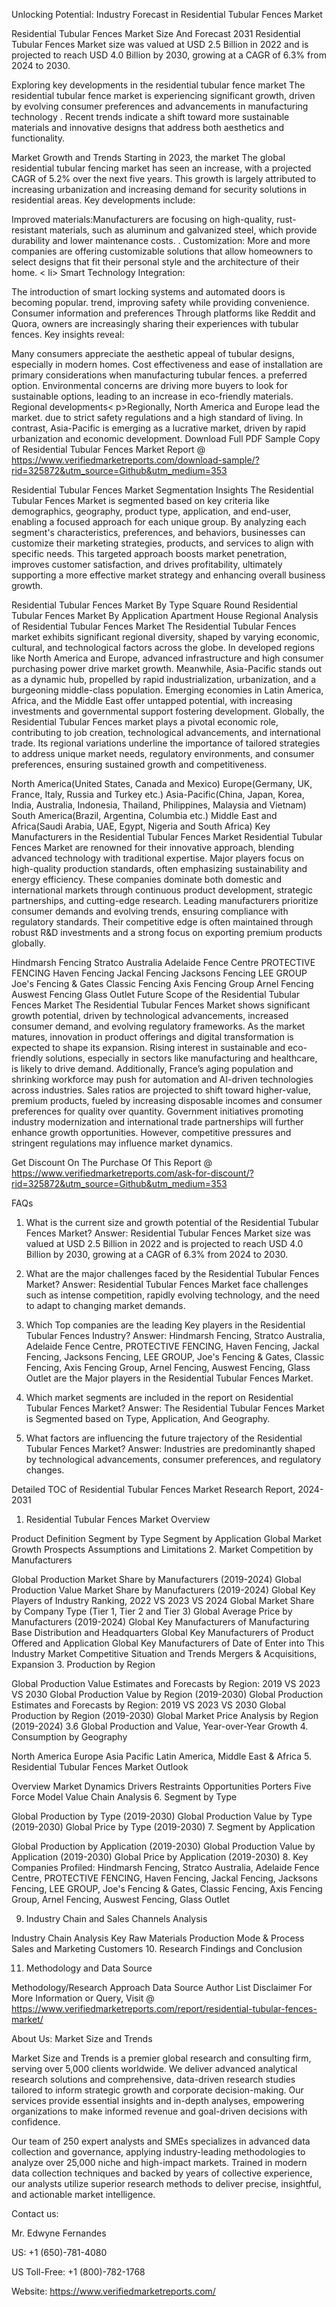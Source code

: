Unlocking Potential: Industry Forecast in Residential Tubular Fences Market


Residential Tubular Fences Market Size And Forecast 2031
Residential Tubular Fences Market size was valued at USD 2.5 Billion in 2022 and is projected to reach USD 4.0 Billion by 2030, growing at a CAGR of 6.3% from 2024 to 2030.

Exploring key developments in the residential tubular fence market
The residential tubular fence market is experiencing significant growth, driven by evolving consumer preferences and advancements in manufacturing technology . Recent trends indicate a shift toward more sustainable materials and innovative designs that address both aesthetics and functionality.

Market Growth and Trends
Starting in 2023, the market The global residential tubular fencing market has seen an increase, with a projected CAGR of 5.2% over the next five years. This growth is largely attributed to increasing urbanization and increasing demand for security solutions in residential areas. Key developments include:

Improved materials:Manufacturers are focusing on high-quality, rust-resistant materials, such as aluminum and galvanized steel, which provide durability and lower maintenance costs. .
Customization: More and more companies are offering customizable solutions that allow homeowners to select designs that fit their personal style and the architecture of their home.
< li>
Smart Technology Integration:

The introduction of smart locking systems and automated doors is becoming popular. trend, improving safety while providing convenience.
Consumer information and preferences
Through platforms like Reddit and Quora, owners are increasingly sharing their experiences with tubular fences. Key insights reveal:

Many consumers appreciate the aesthetic appeal of tubular designs, especially in modern homes.
Cost effectiveness and ease of installation are primary considerations when manufacturing tubular fences. a preferred option.
Environmental concerns are driving more buyers to look for sustainable options, leading to an increase in eco-friendly materials.
Regional developments< p>Regionally, North America and Europe lead the market. due to strict safety regulations and a high standard of living. In contrast, Asia-Pacific is emerging as a lucrative market, driven by rapid urbanization and economic development.
Download Full PDF Sample Copy of Residential Tubular Fences Market Report @ https://www.verifiedmarketreports.com/download-sample/?rid=325872&utm_source=Github&utm_medium=353

Residential Tubular Fences Market Segmentation Insights
The Residential Tubular Fences Market is segmented based on key criteria like demographics, geography, product type, application, and end-user, enabling a focused approach for each unique group. By analyzing each segment's characteristics, preferences, and behaviors, businesses can customize their marketing strategies, products, and services to align with specific needs. This targeted approach boosts market penetration, improves customer satisfaction, and drives profitability, ultimately supporting a more effective market strategy and enhancing overall business growth.

Residential Tubular Fences Market By Type
Square
Round
Residential Tubular Fences Market By Application
Apartment
House
Regional Analysis of Residential Tubular Fences Market
The Residential Tubular Fences market exhibits significant regional diversity, shaped by varying economic, cultural, and technological factors across the globe. In developed regions like North America and Europe, advanced infrastructure and high consumer purchasing power drive market growth. Meanwhile, Asia-Pacific stands out as a dynamic hub, propelled by rapid industrialization, urbanization, and a burgeoning middle-class population. Emerging economies in Latin America, Africa, and the Middle East offer untapped potential, with increasing investments and governmental support fostering development. Globally, the Residential Tubular Fences market plays a pivotal economic role, contributing to job creation, technological advancements, and international trade. Its regional variations underline the importance of tailored strategies to address unique market needs, regulatory environments, and consumer preferences, ensuring sustained growth and competitiveness.

North America(United States, Canada and Mexico)
Europe(Germany, UK, France, Italy, Russia and Turkey etc.)
Asia-Pacific(China, Japan, Korea, India, Australia, Indonesia, Thailand, Philippines, Malaysia and Vietnam)
South America(Brazil, Argentina, Columbia etc.)
Middle East and Africa(Saudi Arabia, UAE, Egypt, Nigeria and South Africa)
Key Manufacturers in the Residential Tubular Fences Market
Residential Tubular Fences Market are renowned for their innovative approach, blending advanced technology with traditional expertise. Major players focus on high-quality production standards, often emphasizing sustainability and energy efficiency. These companies dominate both domestic and international markets through continuous product development, strategic partnerships, and cutting-edge research. Leading manufacturers prioritize consumer demands and evolving trends, ensuring compliance with regulatory standards. Their competitive edge is often maintained through robust R&D investments and a strong focus on exporting premium products globally.

Hindmarsh Fencing
Stratco Australia
Adelaide Fence Centre
PROTECTIVE FENCING
Haven Fencing
Jackal Fencing
Jacksons Fencing
LEE GROUP
Joe's Fencing & Gates
Classic Fencing
Axis Fencing Group
Arnel Fencing
Auswest Fencing
Glass Outlet
Future Scope of the Residential Tubular Fences Market
The Residential Tubular Fences Market shows significant growth potential, driven by technological advancements, increased consumer demand, and evolving regulatory frameworks. As the market matures, innovation in product offerings and digital transformation is expected to shape its expansion. Rising interest in sustainable and eco-friendly solutions, especially in sectors like manufacturing and healthcare, is likely to drive demand. Additionally, France’s aging population and shrinking workforce may push for automation and AI-driven technologies across industries. Sales ratios are projected to shift toward higher-value, premium products, fueled by increasing disposable incomes and consumer preferences for quality over quantity. Government initiatives promoting industry modernization and international trade partnerships will further enhance growth opportunities. However, competitive pressures and stringent regulations may influence market dynamics.

Get Discount On The Purchase Of This Report @ https://www.verifiedmarketreports.com/ask-for-discount/?rid=325872&utm_source=Github&utm_medium=353

FAQs
1. What is the current size and growth potential of the Residential Tubular Fences Market?
Answer: Residential Tubular Fences Market size was valued at USD 2.5 Billion in 2022 and is projected to reach USD 4.0 Billion by 2030, growing at a CAGR of 6.3% from 2024 to 2030.

2. What are the major challenges faced by the Residential Tubular Fences Market?
Answer: Residential Tubular Fences Market face challenges such as intense competition, rapidly evolving technology, and the need to adapt to changing market demands.

3. Which Top companies are the leading Key players in the Residential Tubular Fences Industry?
Answer: Hindmarsh Fencing, Stratco Australia, Adelaide Fence Centre, PROTECTIVE FENCING, Haven Fencing, Jackal Fencing, Jacksons Fencing, LEE GROUP, Joe's Fencing & Gates, Classic Fencing, Axis Fencing Group, Arnel Fencing, Auswest Fencing, Glass Outlet are the Major players in the Residential Tubular Fences Market.

4. Which market segments are included in the report on Residential Tubular Fences Market?
Answer: The Residential Tubular Fences Market is Segmented based on Type, Application, And Geography.

5. What factors are influencing the future trajectory of the Residential Tubular Fences Market?
Answer: Industries are predominantly shaped by technological advancements, consumer preferences, and regulatory changes.

Detailed TOC of Residential Tubular Fences Market Research Report, 2024-2031
1. Residential Tubular Fences Market Overview

Product Definition
Segment by Type
Segment by Application
Global Market Growth Prospects
Assumptions and Limitations
2. Market Competition by Manufacturers

Global Production Market Share by Manufacturers (2019-2024)
Global Production Value Market Share by Manufacturers (2019-2024)
Global Key Players of Industry Ranking, 2022 VS 2023 VS 2024
Global Market Share by Company Type (Tier 1, Tier 2 and Tier 3)
Global Average Price by Manufacturers (2019-2024)
Global Key Manufacturers of Manufacturing Base Distribution and Headquarters
Global Key Manufacturers of Product Offered and Application
Global Key Manufacturers of Date of Enter into This Industry
Market Competitive Situation and Trends
Mergers & Acquisitions, Expansion
3. Production by Region

Global Production Value Estimates and Forecasts by Region: 2019 VS 2023 VS 2030
Global Production Value by Region (2019-2030)
Global Production Estimates and Forecasts by Region: 2019 VS 2023 VS 2030
Global Production by Region (2019-2030)
Global Market Price Analysis by Region (2019-2024) 3.6 Global Production and Value, Year-over-Year Growth
4. Consumption by Geography

North America
Europe
Asia Pacific
Latin America, Middle East & Africa
5. Residential Tubular Fences Market Outlook

Overview
Market Dynamics
Drivers
Restraints
Opportunities
Porters Five Force Model
Value Chain Analysis 
6. Segment by Type

Global Production by Type (2019-2030)
Global Production Value by Type (2019-2030)
Global Price by Type (2019-2030)
7. Segment by Application

Global Production by Application (2019-2030)
Global Production Value by Application (2019-2030)
Global Price by Application (2019-2030)
8. Key Companies Profiled: Hindmarsh Fencing, Stratco Australia, Adelaide Fence Centre, PROTECTIVE FENCING, Haven Fencing, Jackal Fencing, Jacksons Fencing, LEE GROUP, Joe's Fencing & Gates, Classic Fencing, Axis Fencing Group, Arnel Fencing, Auswest Fencing, Glass Outlet

9. Industry Chain and Sales Channels Analysis

Industry Chain Analysis
Key Raw Materials
Production Mode & Process
Sales and Marketing
Customers
10. Research Findings and Conclusion

11. Methodology and Data Source

Methodology/Research Approach
Data Source
Author List
Disclaimer
For More Information or Query, Visit @ https://www.verifiedmarketreports.com/report/residential-tubular-fences-market/

About Us: Market Size and Trends

Market Size and Trends is a premier global research and consulting firm, serving over 5,000 clients worldwide. We deliver advanced analytical research solutions and comprehensive, data-driven research studies tailored to inform strategic growth and corporate decision-making. Our services provide essential insights and in-depth analyses, empowering organizations to make informed revenue and goal-driven decisions with confidence.

Our team of 250 expert analysts and SMEs specializes in advanced data collection and governance, applying industry-leading methodologies to analyze over 25,000 niche and high-impact markets. Trained in modern data collection techniques and backed by years of collective experience, our analysts utilize superior research methods to deliver precise, insightful, and actionable market intelligence.

Contact us:

Mr. Edwyne Fernandes

US: +1 (650)-781-4080

US Toll-Free: +1 (800)-782-1768

Website: https://www.verifiedmarketreports.com/
